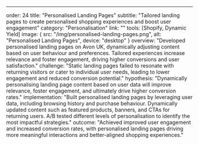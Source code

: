 ---
order: 24
title: "Personalised Landing Pages"
subtitle: "Tailored landing pages to create personalised shopping experiences and boost user engagement"
category: "Personalisation"
link: ""
tools: [Shopify, Dynamic Yield]
image: {
    src: "/img/personalised-landing-pages.png",
    alt: "Personalised Landing Pages",
    device: "desktop"
}
overview: "Developed personalised landing pages on Avon UK, dynamically adjusting content based on user behaviour and preferences. Tailored experiences increase relevance and foster engagement, driving higher conversions and user satisfaction."
challenge: "Static landing pages failed to resonate with returning visitors or cater to individual user needs, leading to lower engagement and reduced conversion potential."
hypothesis: "Dynamically personalising landing page content based on user data will improve relevance, foster engagement, and ultimately drive higher conversion rates."
implementation: "Built personalised landing pages by leveraging user data, including browsing history and purchase behaviour. Dynamically updated content such as featured products, banners, and CTAs for returning users. A/B tested different levels of personalisation to identify the most impactful strategies."
outcome: "Achieved improved user engagement and increased conversion rates, with personalised landing pages driving more meaningful interactions and better-aligned shopping experiences."